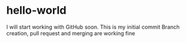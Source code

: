 # hello-world
I will start working with GitHub soon.
This is my initial commit
Branch creation, pull request and merging are working fine
